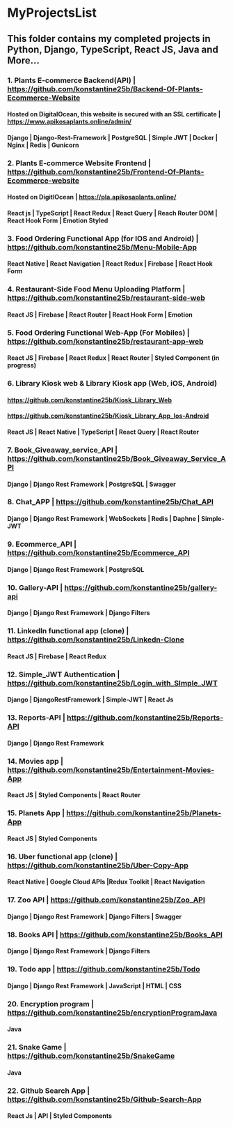 # MyProjectsList

## This folder contains my completed projects in Python, Django, TypeScript, React JS, Java and More...

### 1. Plants E-commerce Backend(API) | https://github.com/konstantine25b/Backend-Of-Plants-Ecommerce-Website
#### Hosted on DigitalOcean, this website is secured with an SSL certificate | https://www.apikosaplants.online/admin/
#### Django | Django-Rest-Framework | PostgreSQL | Simple JWT | Docker | Nginx | Redis | Gunicorn
### 2. Plants E-commerce Website Frontend | https://github.com/konstantine25b/Frontend-Of-Plants-Ecommerce-website
#### Hosted on DigitlOcean | https://pla.apikosaplants.online/
#### React js | TypeScript | React Redux | React Query | Reach Router DOM | React Hook Form | Emotion Styled
### 3. Food Ordering Functional App (for IOS and Android) | https://github.com/konstantine25b/Menu-Mobile-App
#### React Native | React Navigation | React Redux | Firebase | React Hook Form 
### 4. Restaurant-Side Food Menu Uploading Platform | https://github.com/konstantine25b/restaurant-side-web
#### React JS | Firebase | React Router | React Hook Form | Emotion
### 5. Food Ordering Functional Web-App (For Mobiles) | https://github.com/konstantine25b/restaurant-app-web
#### React JS | Firebase | React Redux | React Router | Styled Component (in progress)
### 6. Library Kiosk web & Library Kiosk app (Web, iOS, Android)
#### https://github.com/konstantine25b/Kiosk_Library_Web 
#### https://github.com/konstantine25b/Kiosk_Library_App_Ios-Android
#### React JS | React Native | TypeScript | React Query | React Router
### 7. Book_Giveaway_service_API | https://github.com/konstantine25b/Book_Giveaway_Service_API
#### Django | Django Rest Framework | PostgreSQL | Swagger
### 8. Chat_APP | https://github.com/konstantine25b/Chat_API
#### Django | Django Rest Framework | WebSockets | Redis | Daphne | Simple-JWT
### 9. Ecommerce_API | https://github.com/konstantine25b/Ecommerce_API
#### Django | Django Rest Framework | PostgreSQL 
### 10. Gallery-API | https://github.com/konstantine25b/gallery-api
#### Django | Django Rest Framework | Django Filters
### 11.	LinkedIn functional app (clone) |  https://github.com/konstantine25b/Linkedn-Clone
#### React JS | Firebase | React Redux
### 12. Simple_JWT Authentication | https://github.com/konstantine25b/Login_with_SImple_JWT
#### Django | DjangoRestFramework | Simple-JWT | React Js 
### 13. Reports-API | https://github.com/konstantine25b/Reports-API
#### Django | Django Rest Framework
### 14.	Movies app | https://github.com/konstantine25b/Entertainment-Movies-App
#### React JS | Styled Components | React Router 
### 15.	Planets App | https://github.com/konstantine25b/Planets-App
#### React JS | Styled Components
### 16.	Uber functional app (clone) | https://github.com/konstantine25b/Uber-Copy-App
#### React Native | Google Cloud APIs |Redux Toolkit | React Navigation
### 17. Zoo API | https://github.com/konstantine25b/Zoo_API
#### Django | Django Rest Framework | Django Filters | Swagger
### 18. Books API | https://github.com/konstantine25b/Books_API
#### Django | Django Rest Framework | Django Filters 
### 19. Todo app | https://github.com/konstantine25b/Todo
#### Django | Django Rest Framework | JavaScript | HTML | CSS
### 20.	Encryption program | https://github.com/konstantine25b/encryptionProgramJava
#### Java
### 21.	Snake Game | https://github.com/konstantine25b/SnakeGame
#### Java
### 22.	Github Search App | https://github.com/konstantine25b/Github-Search-App
#### React Js | API | Styled Components


